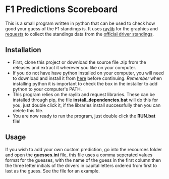 # F1 Predictions Scoreboard
This is a small program written in python that can be used to check how good your guess of the F1 standings is. It uses [raylib](https://electronstudio.github.io/raylib-python-cffi/README.html) 
for the graphics and [requests](https://requests.readthedocs.io/en/latest/) to collect the standings data from the [official driver standings](https://www.formula1.com/en/results.html/2023/drivers.html).

## Installation
- First, clone this project or download the source file .zip from the releases and extract it wherever you like on your computer.
- If you do not have have python installed on your computer, you will need to download and install it from [here](https://www.python.org/downloads/) before continuing. *Remember* when installing python it
  is important to check the box in the installer to add python to your computer's PATH.
- This program relies on the raylib and request libraries. These can be installed through pip, the file **install_dependencies.bat** will do this for you, just double click it, if the libraries install successfully
  then you can delete this file.
- You are now ready to run the program, just double click the **RUN.bat** file!

## Usage
If you wish to add your own custom prediction, go into the recources folder and open the **guesses.ini** file, this file uses a comma seperated values format for the guesses, with the name of the guess in the first
column then the three letter initials of the drivers in capital letters ordered from first to last as the guess. See the file for an example.
